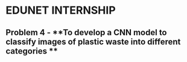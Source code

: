 # EDUNET INTERNSHIP
## Problem 4 - **To develop a CNN model to classify images of plastic waste into different categories **
